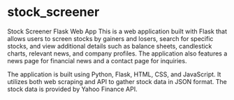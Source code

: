 # stock_screener
Stock Screener Flask Web App
This is a web application built with Flask that allows users to screen stocks by gainers and losers, search for specific stocks, and view additional details such as balance sheets, candlestick charts, relevant news, and company profiles. The application also features a news page for financial news and a contact page for inquiries.

The application is built using Python, Flask, HTML, CSS, and JavaScript. It utilizes both web scraping and API to gather stock data in JSON format. The stock data is provided by Yahoo Finance API.
